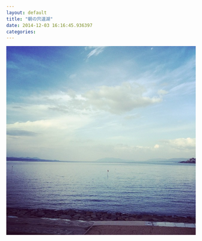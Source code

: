```yaml
---
layout: default
title: "朝の宍道湖"
date: 2014-12-03 16:16:45.936397
categories: 
---
```


![](/assets/images/201411/10809922_380174975492761_127957892_n.jpg)


